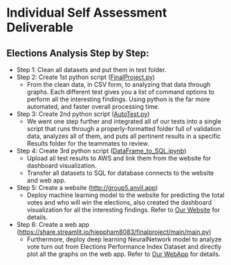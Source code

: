 # Individual Self Assessment Deliverable

## Elections Analysis Step by Step:
- Step 1: Clean all datasets and put them in test folder.
- Step 2: Create 1st python script ([FinalProject.py](https://github.com/hieppham8083/FinalProject/blob/main/FinalProjects.py))
  - From the clean data, in CSV form, to analyzing that data through graphs. Each different test gives you a list of command options to perform all the interesting findings. Using python is the far more automated, and faster overall processing time.
- Step 3: Create 2nd python script ([AutoTest.py](https://github.com/hieppham8083/FinalProject/blob/main/AutoTest.py))
  - We went one step further and integrated all of our tests into a single script that runs through a properly-formatted folder full of validation data, analyzes all of them, and puts all pertinent results in a specific Results folder for the teammates to review.
- Step 4: Create 3rd python script ([DataFrame_to_SQL.ipynb](https://github.com/hieppham8083/FinalProject/blob/main/Dataframe_to_sql.ipynb))
  - Upload all test results to AWS and link them from the website for dashboard visualization.
  - Transfer all datasets to SQL for database connects to the website and web app.
- Step 5: Create a website (http://group5.anvil.app)
  - Deploy machine learning model to the website for predicting the total votes and who will win the elections, also created the dashboard visualization for all the interesting findings. Refer to [Our Website](http://group5.anvil.app) for details.
- Step 6: Create a web app (https://share.streamlit.io/hieppham8083/finalproject/main/main.py)
  - Furthermore, deploy deep learning NeuralNetwork model to analyze vote turn out from Elections Performance Index Dataset and directly plot all the graphs on the web app. Refer to [Our WebApp](https://share.streamlit.io/hieppham8083/finalproject/main/main.py) for details.
